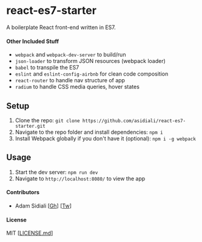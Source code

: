 # react-es7-starter
A boilerplate React front-end written in ES7.

#### Other Included Stuff
- `webpack` and `webpack-dev-server` to build/run
- `json-loader` to transform JSON resources (webpack loader)
- `babel` to transpile the ES7
- `eslint` and `eslint-config-airbnb` for clean code composition
- `react-router` to handle nav structure of app
- `radium` to handle CSS media queries, hover states

## Setup
1. Clone the repo: `git clone https://github.com/asidiali/react-es7-starter.git`
2. Navigate to the repo folder and install dependencies: `npm i`
3. Install Webpack globally if you don't have it (optional): `npm i -g webpack`

## Usage
1. Start the dev server: `npm run dev`
2. Navigate to `http://localhost:8080/` to view the app


#### Contributors
- Adam Sidiali [[Gh](http://github.com/asidiali)] [[Tw](http://twitter.com/adamsidiali)]

#### License
MIT [[LICENSE.md](https://github.com/asidiali/react-es7-starter/blob/master/LICENSE.md)]
